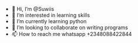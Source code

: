 - 👋 Hi, I’m @Suwiis
- 👀 I’m interested in learning skills
- 🌱 I’m currently learning python
- 💞️ I’m looking to collaborate on writing programs
- 📫 How to reach me whatsapp +2348088422844

<!---
Suwiis/Suwiis is a ✨ special ✨ repository because its `README.md` (this file) appears on your GitHub profile.
You can click the Preview link to take a look at your changes.
--->
